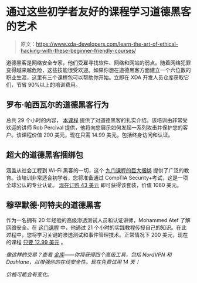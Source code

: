# 通过这些初学者友好的课程学习道德黑客的艺术

> 原文：<https://www.xda-developers.com/learn-the-art-of-ethical-hacking-with-these-beginner-friendly-courses/>

道德黑客是网络安全专家，他们受雇寻找软件、网络和网站的弱点。随着网络犯罪变得越来越危险，这些技能很受欢迎。如果你想在道德黑客方面建立一个六位数的职业生涯，这里有三个课程包可以帮助你开始。立即在 XDA 开发人员仓库获取它们，节省 90%以上的培训费用。

## 罗布·帕西瓦尔的道德黑客行为

总共 29 个小时的内容， [本课程](https://depot.xda-developers.com/sales/the-complete-ethical-hacking-certification-course-2?utm_source=xda-developers.com&utm_medium=referral&utm_campaign=the-complete-ethical-hacking-certification-course-2&utm_term=scsf-337201&utm_content=a0x1P000004MZfK&scsonar=1) 提供了对道德黑客的扎实介绍。该培训由非常受欢迎的讲师 Rob Percival 提供，他将向您展示如何发起一系列攻击并保护您的客户。该课程价值 200 美元，现在只需 14.99 美元，包括终身访问和认证。

## **超大的道德黑客捆绑包**

涵盖从社会工程到 Wi-Fi 黑客的一切，这个 [九门课程的巨大捆绑](https://depot.xda-developers.com/sales/summer-ethical-hacking-bundle?utm_source=xda-developers.com&utm_medium=referral&utm_campaign=summer-ethical-hacking-bundle&utm_term=scsf-337205&utm_content=a0x1P000004MZfK&scsonar=1) 提供了广泛的教育。该培训非常适合初学者，您将准备通过 CompTIA Security+考试，这是一项全球公认的专业认证。 [现在订购 43 美元](https://depot.xda-developers.com/sales/summer-ethical-hacking-bundle?utm_source=xda-developers.com&utm_medium=referral&utm_campaign=summer-ethical-hacking-bundle&utm_term=scsf-337205&utm_content=a0x1P000004MZfK&scsonar=1) 即可获得该套装，价值 1080 美元。

## **穆罕默德·阿特夫的道德黑客**

作为一名拥有 20 年经验的高级渗透测试人员和认证讲师，Mohammed Atef 了解网络安全。在 [这门课程](https://depot.xda-developers.com/sales/the-complete-ethical-hacking-certification-course?utm_source=xda-developers.com&utm_medium=referral&utm_campaign=the-complete-ethical-hacking-certification-course&utm_term=scsf-337206&utm_content=a0x1P000004MZfK&scsonar=1) 中，他通过 21 个小时的实践教程传授自己的知识。在此过程中，您将学习关键的渗透测试和事件管理技术。正常情况下 200 美元，现在的课程 [只要 12.99 美元](https://depot.xda-developers.com/sales/the-complete-ethical-hacking-certification-course?utm_source=xda-developers.com&utm_medium=referral&utm_campaign=the-complete-ethical-hacking-certification-course&utm_term=scsf-337206&utm_content=a0x1P000004MZfK&scsonar=1) 。

*像这样的交易？查看 [金库](http://depot.xda-developers.com/sales/vault-the-online-security-cloud-14?utm_source=xda-developers.com&utm_medium=referral-subdeal&utm_campaign=vault)——你将获得四个高级工具，包括 NordVPN 和 Dashlane，以增强你的在线安全性。现在免费试用 14 天！*

*价格可能会有变化。*